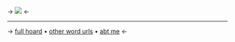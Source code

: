 -> ![](https://cdn.discordapp.com/attachments/852782813186490408/1125568518700675102/IMG_9599.gif) <-


***
-> [full hoard](https://rentry.co/angelstruck) • [other word urls](https://rentry.co/wordurls) • [abt me](https://rentry.co/aboutsera) <-